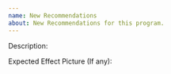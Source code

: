 ```yaml
---
name: New Recommendations
about: New Recommendations for this program.
---
```


[comment]: <> (Please set the title to "REC ${Your Title}".)

Description:

Expected Effect Picture (If any):